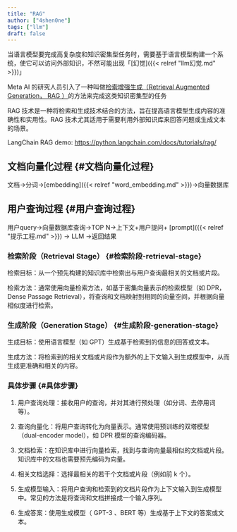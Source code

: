 ```yaml
---
title: "RAG"
author: ["4shen0ne"]
tags: ["llm"]
draft: false
---
```


当语言模型要完成高复杂度和知识密集型任务时，需要基于语言模型构建一个系统，使它可以访问外部知识，不然可能出现「[幻觉]({{< relref "llm幻觉.md" >}})」

Meta AI 的研究人员引入了一种叫做[检索增强生成（Retrieval Augmented Generation， RAG ）](https://ai.facebook.com/blog/retrieval-augmented-generation-streamlining-the-creation-of-intelligent-natural-language-processing-models/)的方法来完成这类知识密集型的任务

RAG 技术是一种将检索和生成技术结合的方法，旨在提高语言模型生成内容的准确性和实用性。RAG 技术尤其适用于需要利用外部知识库来回答问题或生成文本的场景。

LangChain RAG demo: <https://python.langchain.com/docs/tutorials/rag/>


## 文档向量化过程 {#文档向量化过程}

文档-&gt;分词-&gt;[embedding]({{< relref "word_embedding.md" >}})-&gt;向量数据库


## 用户查询过程 {#用户查询过程}

用户query-&gt;向量数据库查询-&gt;TOP N-&gt;上下文+用户提问+ [prompt]({{< relref "提示工程.md" >}}) -&gt; LLM -&gt;返回结果


### 检索阶段（Retrieval Stage） {#检索阶段-retrieval-stage}

检索目标：从一个预先构建的知识库中检索出与用户查询最相关的文档或片段。

检索方法：通常使用向量检索方法，如基于密集向量表示的检索模型（如 DPR，Dense Passage Retrieval），将查询和文档映射到相同的向量空间，并根据向量相似度进行检索。


### 生成阶段（Generation Stage） {#生成阶段-generation-stage}

生成目标：使用语言模型（如 GPT）生成基于检索到的信息的回答或文本。

生成方法：将检索到的相关文档或片段作为额外的上下文输入到生成模型中，从而生成更准确和相关的内容。


### 具体步骤 {#具体步骤}

1.  用户查询处理：接收用户的查询，并对其进行预处理（如分词、去停用词等）。

2.  查询向量化：将用户查询转化为向量表示。通常使用预训练的双塔模型（dual-encoder model），如 DPR 模型的查询编码器。

3.  文档检索：在知识库中进行向量检索，找到与查询向量最相似的文档或片段。知识库中的文档也需要预先编码为向量。

4.  相关文档选择：选择最相关的若干个文档或片段（例如前 k 个）。

5.  生成模型输入：将用户查询和检索到的文档片段作为上下文输入到生成模型中。常见的方法是将查询和文档拼接成一个输入序列。

6.  生成答案：使用生成模型（ GPT-3 、BERT 等）生成基于上下文的答案或文本。
